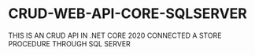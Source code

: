 # CRUD-WEB-API-CORE-SQLSERVER
 THIS IS AN CRUD API IN .NET CORE 2020 CONNECTED A STORE PROCEDURE THROUGH SQL SERVER 
